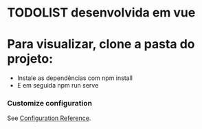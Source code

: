 # TODOLIST desenvolvida em vue

# Para visualizar, clone a pasta do projeto:

* Instale as dependências com npm install
* E em seguida npm run serve


### Customize configuration
See [Configuration Reference](https://cli.vuejs.org/config/).
